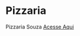 # Pizzaria
 Pizzaria Souza
<a href="https://yagosouza2301.github.io/Pizzaria/pizzaria.html">Acesse Aqui</a>
